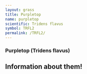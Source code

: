 ```yaml
---
layout: grass
title: Purpletop
name: purpletop
scientific: Tridens flavus
symbol: TRFL2
permalink: /TRFL2/
---
```


### Purpletop (Tridens flavus)

## Information about them!
